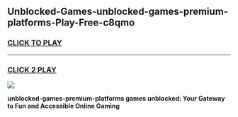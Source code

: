 
## Unblocked-Games-unblocked-games-premium-platforms-Play-Free-c8qmo
<h3>
<a href="https://premium76.site?title=unblocked-games-premium-platforms&ref=09A">CLICK TO PLAY</a></h3>
<hr>

<h3>
<a href="https://premium76.site?title=unblocked-games-premium-platforms&ref=09A">CLICK 2 PLAY</a>
  
</h3>

<a href="https://premium76.site?title=unblocked-games-premium-platforms&ref=09A"><img src="https://clearcache.store/games.png"></a>


**unblocked-games-premium-platforms games unblocked: Your Gateway to Fun and Accessible Online Gaming**
